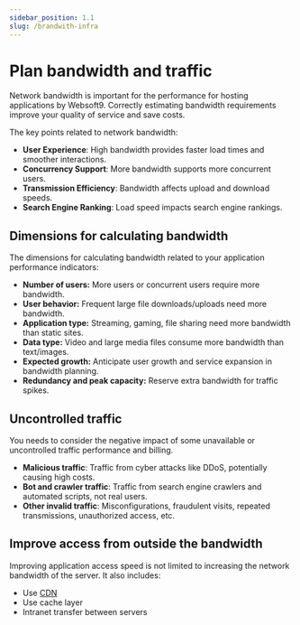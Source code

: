 ```yaml
---
sidebar_position: 1.1
slug: /brandwith-infra
---
```


# Plan bandwidth and traffic

Network bandwidth is important for the performance for hosting applications by Websoft9. Correctly estimating bandwidth requirements improve your quality of service and save costs.  

The key points related to network bandwidth:  

- **User Experience**: High bandwidth provides faster load times and smoother interactions.
- **Concurrency Support**: More bandwidth supports more concurrent users.
- **Transmission Efficiency**: Bandwidth affects upload and download speeds.
- **Search Engine Ranking**: Load speed impacts search engine rankings.

## Dimensions for calculating bandwidth

The dimensions for calculating bandwidth related to your application performance indicators: 

- **Number of users:** More users or concurrent users require more bandwidth.
- **User behavior:** Frequent large file downloads/uploads need more bandwidth.
- **Application type:** Streaming, gaming, file sharing need more bandwidth than static sites.
- **Data type:** Video and large media files consume more bandwidth than text/images.
- **Expected growth:** Anticipate user growth and service expansion in bandwidth planning.
- **Redundancy and peak capacity:** Reserve extra bandwidth for traffic spikes.

## Uncontrolled traffic

You needs to consider the negative impact of some unavailable or uncontrolled traffic performance and billing.  

- **Malicious traffic**: Traffic from cyber attacks like DDoS, potentially causing high costs.
- **Bot and crawler traffic**: Traffic from search engine crawlers and automated scripts, not real users.
- **Other invalid traffic**: Misconfigurations, fraudulent visits, repeated transmissions, unauthorized access, etc.

## Improve access from outside the bandwidth  

Improving application access speed is not limited to increasing the network bandwidth of the server. It also includes:  

- Use [CDN](./gateway-cdn)
- Use cache layer
- Intranet transfer between servers